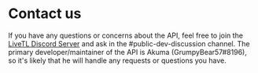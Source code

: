 ﻿# Contact us

If you have any questions or concerns about the API, feel free to join
the [LiveTL Discord Server](https://discord.gg/uJrV3tmthg) and ask in the \#public-dev-discussion channel. The primary
developer/maintainer of the API is Akuma (GrumpyBear57#8196), so it's likely that he will handle any requests or
questions you have. 
